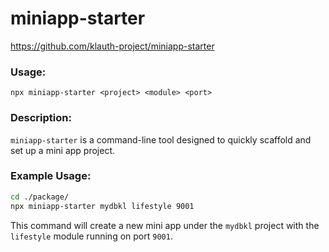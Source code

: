 # miniapp-starter

https://github.com/klauth-project/miniapp-starter

### Usage:

```
npx miniapp-starter <project> <module> <port>
```

### Description:

`miniapp-starter` is a command-line tool designed to quickly scaffold and set up a mini app project.

### Example Usage:

```bash
cd ./package/
npx miniapp-starter mydbkl lifestyle 9001
```

This command will create a new mini app under the `mydbkl` project with the `lifestyle` module running on port `9001`.
